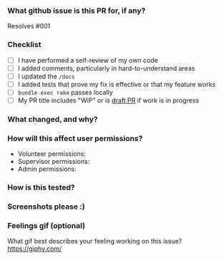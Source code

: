 ### What github issue is this PR for, if any?

Resolves #001

### Checklist

* [ ] I have performed a self-review of my own code
* [ ] I added comments, particularly in hard-to-understand areas
* [ ] I updated the `/docs`
* [ ] I added tests that prove my fix is effective or that my feature works
* [ ] `bundle exec rake` passes locally
* [ ] My PR title includes "WIP" or is [draft PR](https://help.github.com/en/github/collaborating-with-issues-and-pull-requests/about-pull-requests#draft-pull-requests) if work is in progress

### What changed, and why?


### How will this affect user permissions?

- Volunteer permissions:
- Supervisor permissions:
- Admin permissions:

### How is this tested?


### Screenshots please :)


### Feelings gif (optional)

What gif best describes your feeling working on this issue? https://giphy.com/
